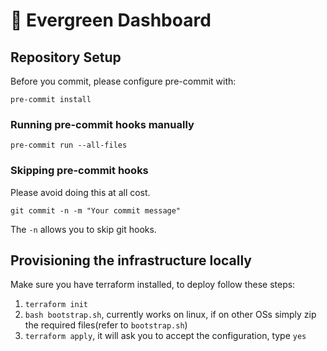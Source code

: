 # 🌲 Evergreen Dashboard

## Repository Setup

Before you commit, please configure pre-commit with:

`pre-commit install`

### Running pre-commit hooks manually

`pre-commit run --all-files`

### Skipping pre-commit hooks

Please avoid doing this at all cost.

`git commit -n -m "Your commit message"`

The `-n` allows you to skip git hooks.

## Provisioning the infrastructure locally

Make sure you have terraform installed, to deploy follow these steps:

1. `terraform init`
2. `bash bootstrap.sh`, currently works on linux, if on other OSs simply zip the required files(refer to `bootstrap.sh`)
3. `terraform apply`, it will ask you to accept the configuration, type `yes`
